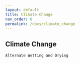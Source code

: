```yaml
---
layout: default
title: Climate Change
nav_order: 6
permalink: /docs/climate_change
---
```


## Climate Change

```
Alternate Wetting and Drying

```
